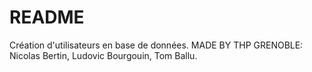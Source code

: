 # README

Création d'utilisateurs en base de données.
MADE BY THP GRENOBLE: Nicolas Bertin, Ludovic Bourgouin, Tom Ballu.

